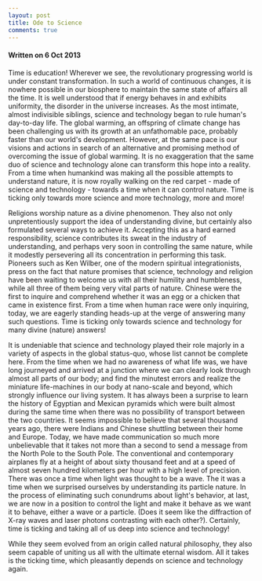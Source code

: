 ```yaml
---
layout: post
title: Ode to Science
comments: true
---
```


#### Written on 6 Oct 2013

Time is education! Wherever we see, the revolutionary progressing world is under constant transformation. In such a world of continuous changes, it is nowhere possible in our biosphere to maintain the same state of affairs all the time. It is well understood that if energy behaves in and exhibits uniformity, the disorder in the universe increases. As the most intimate, almost indivisible siblings, science and technology began to rule human's day-to-day life. The global warming, an offspring of climate change has been challenging us with its growth at an unfathomable pace, probably faster than our world's development. However, at the same pace is our visions and actions in search of an alternative and promising method of overcoming the issue of global warming. It is no exaggeration that the same duo of science and technology alone can transform this hope into a reality. From a time when humankind was making all the possible attempts to understand nature, it is now royally walking on the red carpet - made of science and technology - towards a time when it can control nature. Time is ticking only towards more science and more technology, more and more!

Religions worship nature as a divine phenomenon. They also not only unpretentiously support the idea of understanding divine, but certainly also formulated several ways to achieve it. Accepting this as a hard earned responsibility, science contributes its sweat in the industry of understanding, and perhaps very soon in controlling the same nature, while it modestly persevering all its concentration in performing this task. Pioneers such as Ken Wilber, one of the modern spiritual integrationists, press on the fact that nature promises that science, technology and religion have been waiting to welcome us with all their humility and humbleness, while all three of them being very vital parts of nature. Chinese were the first to inquire and comprehend whether it was an egg or a chicken that came in existence first. From a time when human race were only inquiring, today, we are eagerly standing heads-up at the verge of answering many such questions. Time is ticking only towards science and technology for many divine (nature) answers!

It is undeniable that science and technology played their role majorly in a variety of aspects in the global status-quo, whose list cannot be complete here. From the time when we had no awareness of what life was, we have long journeyed and arrived at a junction where we can clearly look through almost all parts of our body; and find the minutest errors and realize the miniature life-machines in our body at nano-scale and beyond, which strongly influence our living system. It has always been a surprise to learn the history of Egyptian and Mexican pyramids which were built almost during the same time when there was no possibility of transport between the two countries. It seems impossible to believe that several thousand years ago, there were Indians and Chinese shuttling between their home and Europe. Today, we have made communication so much more unbelievable that it takes not more than a second to send a message from the North Pole to the South Pole. The conventional and contemporary airplanes fly at a height of about sixty thousand feet and at a speed of almost seven hundred kilometers per hour with a high level of precision. There was once a time when light was thought to be a wave. The it was a time when we surprised ourselves by understanding its particle nature. In the process of eliminating such conundrums about light's behavior, at last, we are now in a position to control the light and make it behave as we want it to behave, either a wave or a particle. (Does it seem like the diffraction of X-ray waves and laser photons contrasting with each other?). Certainly, time is ticking and taking all of us deep into science and technology!

While they seem evolved from an origin called natural philosophy, they also seem capable of uniting us all with the ultimate eternal wisdom. All it takes is the ticking time, which pleasantly depends on science and technology again.
